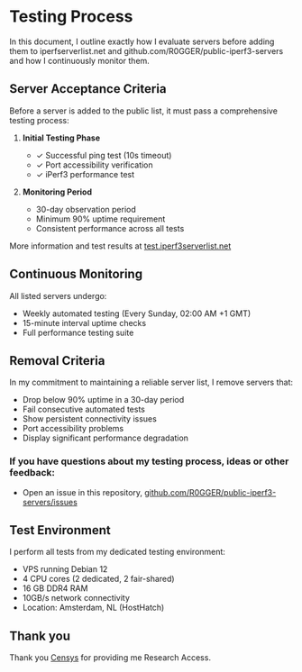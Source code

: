 # Testing Process

In this document, I outline exactly how I evaluate servers before adding them to iperfserverlist.net and github.com/R0GGER/public-iperf3-servers and how I continuously monitor them.

## Server Acceptance Criteria

Before a server is added to the public list, it must pass a comprehensive testing process:

1. **Initial Testing Phase**
   - ✓ Successful ping test (10s timeout)
   - ✓ Port accessibility verification
   - ✓ iPerf3 performance test

2. **Monitoring Period**
   - 30-day observation period
   - Minimum 90% uptime requirement
   - Consistent performance across all tests

More information and test results at [test.iperf3serverlist.net](https://test.iperf3serverlist.net)

## Continuous Monitoring

All listed servers undergo:
- Weekly automated testing (Every Sunday, 02:00 AM +1 GMT)
- 15-minute interval uptime checks
- Full performance testing suite

## Removal Criteria

In my commitment to maintaining a reliable server list, I remove servers that:
- Drop below 90% uptime in a 30-day period
- Fail consecutive automated tests
- Show persistent connectivity issues
- Port accessibility problems
- Display significant performance degradation

### If you have questions about my testing process, ideas or other feedback:
- Open an issue in this repository, [github.com/R0GGER/public-iperf3-servers/issues](https://github.com/R0GGER/public-iperf3-servers/issues)

## Test Environment

I perform all tests from my dedicated testing environment:
- VPS running Debian 12
- 4 CPU cores (2 dedicated, 2 fair-shared)
- 16 GB DDR4 RAM
- 10GB/s network connectivity
- Location: Amsterdam, NL (HostHatch)

## Thank you

Thank you [Censys](https://censys.com/) for providing me Research Access. 
